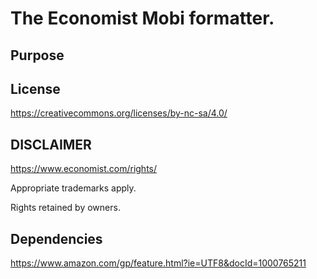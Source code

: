 # The Economist Mobi formatter.
## Purpose
## License
https://creativecommons.org/licenses/by-nc-sa/4.0/

## DISCLAIMER
https://www.economist.com/rights/

Appropriate trademarks apply.  

Rights retained by owners.

## Dependencies
https://www.amazon.com/gp/feature.html?ie=UTF8&docId=1000765211
